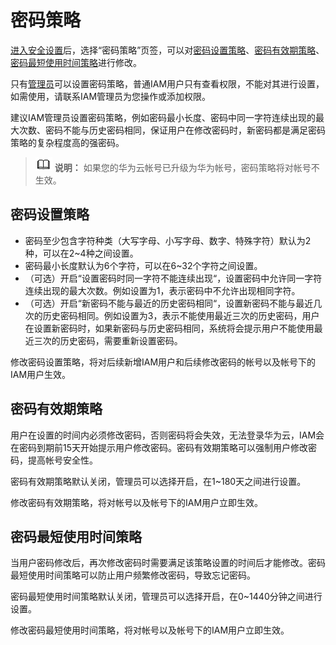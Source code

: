 # 密码策略<a name="iam_01_0607"></a>

[进入安全设置](安全设置概述.md#zh-cn_topic_0179263545_section113256158575)后，选择“密码策略”页签，可以对[密码设置策略](#zh-cn_topic_0176803439_section222481512916)、[密码有效期策略](#zh-cn_topic_0176803439_section104571219917)、[密码最短使用时间策略](#zh-cn_topic_0176803439_section86671628898)进行修改。

只有[管理员](使用前必读.md)可以设置密码策略，普通IAM用户只有查看权限，不能对其进行设置，如需使用，请联系IAM管理员为您操作或添加权限。

建议IAM管理员设置密码策略，例如密码最小长度、密码中同一字符连续出现的最大次数、密码不能与历史密码相同，保证用户在修改密码时，新密码都是满足密码策略的复杂程度高的强密码。

>![](public_sys-resources/icon-note.gif) **说明：** 
>如果您的华为云帐号已升级为华为帐号，密码策略将对帐号不生效。

## 密码设置策略<a name="zh-cn_topic_0176803439_section222481512916"></a>

-   密码至少包含字符种类（大写字母、小写字母、数字、特殊字符）默认为2种，可以在2\~4种之间设置。
-   密码最小长度默认为6个字符，可以在6\~32个字符之间设置。
-   （可选）开启“设置密码时同一字符不能连续出现“，设置密码中允许同一字符连续出现的最大次数。例如设置为1，表示密码中不允许出现相同字符。
-   （可选）开启“新密码不能与最近的历史密码相同“，设置新密码不能与最近几次的历史密码相同。例如设置为3，表示不能使用最近三次的历史密码，用户在设置新密码时，如果新密码与历史密码相同，系统将会提示用户不能使用最近三次的历史密码，需要重新设置密码。

修改密码设置策略，将对后续新增IAM用户和后续修改密码的帐号以及帐号下的IAM用户生效。

## 密码有效期策略<a name="zh-cn_topic_0176803439_section104571219917"></a>

用户在设置的时间内必须修改密码，否则密码将会失效，无法登录华为云，IAM会在密码到期前15天开始提示用户修改密码。密码有效期策略可以强制用户修改密码，提高帐号安全性。

密码有效期策略默认关闭，管理员可以选择开启，在1\~180天之间进行设置。

修改密码有效期策略，将对帐号以及帐号下的IAM用户立即生效。

## 密码最短使用时间策略<a name="zh-cn_topic_0176803439_section86671628898"></a>

当用户密码修改后，再次修改密码时需要满足该策略设置的时间后才能修改。密码最短使用时间策略可以防止用户频繁修改密码，导致忘记密码。

密码最短使用时间策略默认关闭，管理员可以选择开启，在0\~1440分钟之间进行设置。

修改密码最短使用时间策略，将对帐号以及帐号下的IAM用户立即生效。

